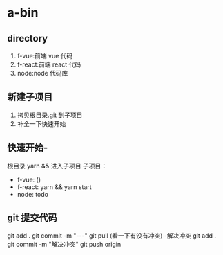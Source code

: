 # a-bin

## directory

1. f-vue:前端 vue 代码
2. f-react:前端 react 代码
3. node:node 代码库

## 新建子项目

1. 拷贝根目录.git 到子项目
2. 补全一下快速开始

## 快速开始-

根目录 yarn && 进入子项目
子项目：

- f-vue: ()
- f-react: yarn && yarn start
- node: todo

## git 提交代码

git add .
git commit -m "---"
git pull (看一下有没有冲突) -解决冲突
    git add .
    git commit -m "解决冲突"
git push origin
